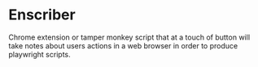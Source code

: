 # Enscriber
Chrome extension or tamper monkey script that at a touch of button will take notes about users actions in a web browser in order to produce playwright scripts.
